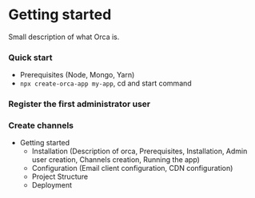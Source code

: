 # Getting started

Small description of what Orca is.

### Quick start

- Prerequisites (Node, Mongo, Yarn)
- `npx create-orca-app my-app`, cd and start command

### Register the first administrator user

### Create channels

- Getting started
  - Installation (Description of orca, Prerequisites, Installation, Admin user creation, Channels creation, Running the app)
  - Configuration (Email client configuration, CDN configuration)
  - Project Structure
  - Deployment
